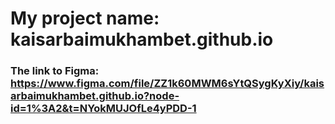 # My project name: kaisarbaimukhambet.github.io
### The link to Figma: https://www.figma.com/file/ZZ1k60MWM6sYtQSygKyXiy/kaisarbaimukhambet.github.io?node-id=1%3A2&t=NYokMUJOfLe4yPDD-1

